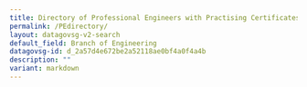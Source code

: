 ```yaml
---
title: Directory of Professional Engineers with Practising Certificates
permalink: /PEdirectory/
layout: datagovsg-v2-search
default_field: Branch of Engineering
datagovsg-id: d_2a57d4e672be2a52118ae0bf4a0f4a4b
description: ""
variant: markdown
---
```


